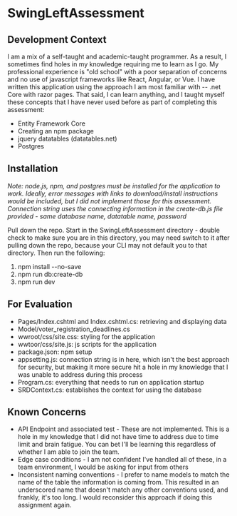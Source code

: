 # SwingLeftAssessment
## Development Context
I am a mix of a self-taught and academic-taught programmer. As a result, I sometimes find holes in my knowledge requiring me to learn as I go. My professional experience is "old school" with a poor separation of concerns and no use of javascript frameworks like React, Angular, or Vue. I have written this application using the approach I am most familiar with -- .net Core with razor pages. That said, I can learn anything, and I taught myself these concepts that I have never used before as part of completing this assessment:
- Entity Framework Core
- Creating an npm package
- jquery datatables (datatables.net)
- Postgres

## Installation
_Note: node.js, npm, and postgres must be installed for the application to work. Ideally, error messages with links to download/install instructions would be included, but I did not implement those for this assessment. Connection string uses the connecting information in the create-db.js file provided - same database name, datatable name, password_

Pull down the repo. Start in the SwingLeftAssessment directory - double check to make sure you are in this directory, you may need switch to it after pulling down the repo, because your CLI may not default you to that directory. Then run the following:
1. npm install --no-save
2. npm run db:create-db
3. npm run dev

## For Evaluation
- Pages/Index.cshtml and Index.cshtml.cs: retrieving and displaying data
- Model/voter_registration_deadlines.cs
- wwroot/css/site.css: styling for the application
- wwtoor/css/site.js: js scripts for the application
- package.json: npm setup
- appsetting.js: connection string is in here, which isn't the best approach for security, but making it more secure hit a hole in my knowledge that I was unable to address during this process
- Program.cs: everything that needs to run on application startup
- SRDContext.cs: establishes the context for using the database

## Known Concerns
- API Endpoint and associated test - These are not implemented. This is a hole in my knowledge that I did not have time to address due to time limit and brain fatigue. You can bet I'll be learning this regardless of whether I am able to join the team.
- Edge case conditions - I am not confident I've handled all of these, in a team environment, I would be asking for input from others
- Inconsistent naming conventions - I prefer to name models to match the name of the table the information is coming from. This resulted in an underscored name that doesn't match any other conventions used, and frankly, it's too long. I would reconsider this approach if doing this assignment again.

